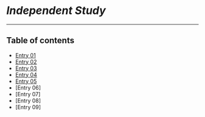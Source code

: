# *Independent Study*
___
## Table of contents

* [Entry 01](/entries/Entry01.md)
* [Entry 02](/entries/Entry02.md)
* [Entry 03](/entries/Entry03.md)
* [Entry 04](/entries/Entry04.md)
* [Entry 05](/entries/Entry05.md)
* [Entry 06]
* [Entry 07]
* [Entry 08]
* [Entry 09]


